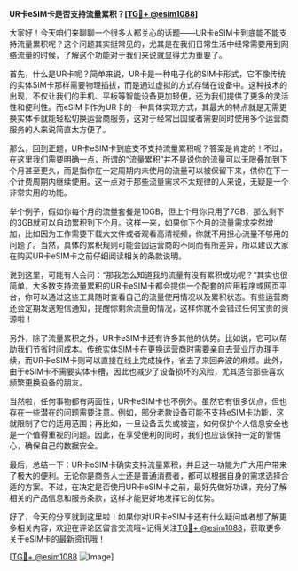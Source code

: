 **UR卡eSIM卡是否支持流量累积？[[TG💪+ @esim1088](https://t.me/s/esim1088)]**

大家好！今天咱们来聊聊一个很多人都关心的话题——UR卡eSIM卡到底能不能支持流量累积呢？这个问题其实挺常见的，尤其是在我们日常生活中经常需要用到网络流量的时候，了解这个功能对于我们来说就显得尤为重要了。

首先，什么是UR卡呢？简单来说，UR卡是一种电子化的SIM卡形式，它不像传统的实体SIM卡那样需要物理插拔，而是通过虚拟的方式存储在设备中。这种技术的出现，不仅让我们的手机、平板等智能设备更加轻便，还为我们提供了更多的灵活性和便利性。而eSIM卡作为UR卡的一种具体实现方式，其最大的特点就是无需更换实体卡就能轻松切换运营商服务，这对于经常出国或者需要同时使用多个运营商服务的人来说简直太方便了。

那么，回到正题，UR卡eSIM卡到底支不支持流量累积呢？答案是肯定的！不过，在这里我们需要明确一点，所谓的“流量累积”并不是说你的流量可以无限叠加到下个月甚至更久，而是指你在一定周期内未使用的流量可以被保留下来，供你在下一个计费周期内继续使用。这一点对于那些流量需求不太规律的人来说，无疑是一个非常实用的功能。

举个例子，假如你每个月的流量套餐是10GB，但上个月你只用了7GB，那么剩下的3GB就可以自动累积到下个月。这样一来，如果你下个月的流量需求突然增加，比如因为工作需要下载大文件或者观看高清视频，你就不用担心流量不够用的问题了。当然，具体的累积规则可能会因运营商的不同而有所差异，所以建议大家在购买UR卡eSIM卡之前仔细阅读相关的条款说明。

说到这里，可能有人会问：“那我怎么知道我的流量有没有累积成功呢？”其实也很简单，大多数支持流量累积的UR卡eSIM卡都会提供一个配套的应用程序或网页平台，你可以通过这些工具随时查看自己的流量使用情况以及累积状态。有些运营商还会定期发送短信通知，提醒你剩余流量的情况，这样你就不会错过任何宝贵的资源啦！

另外，除了流量累积之外，UR卡eSIM卡还有许多其他的优势。比如说，它可以帮助我们节省时间成本。传统实体SIM卡在更换运营商时需要亲自去营业厅办理手续，而UR卡eSIM卡则可以直接在线上完成操作，省去了来回奔波的麻烦。此外，由于eSIM卡不需要实体卡槽，因此也减少了设备损坏的风险，尤其适合那些喜欢频繁更换设备的朋友。

当然啦，任何事物都有两面性，UR卡eSIM卡也不例外。虽然它有很多优点，但也存在一些潜在的问题需要注意。例如，部分老款设备可能不支持eSIM卡功能，这就限制了它的适用范围；再比如，一旦设备丢失或被盗，如何保护个人信息安全也是一个值得重视的问题。因此，在享受便利的同时，我们也应该保持一定的警惕心，确保自己的数据安全。

最后，总结一下：UR卡eSIM卡确实支持流量累积，并且这一功能为广大用户带来了极大的便利。无论你是商务人士还是普通消费者，都可以根据自身的需求选择合适的方案。不过，在决定是否使用UR卡eSIM卡之前，最好先做好功课，充分了解相关的产品信息和服务条款，这样才能更好地发挥它的优势。

好了，今天的分享就到这里啦！如果你对UR卡eSIM卡还有什么疑问或者想了解更多相关内容，欢迎在评论区留言交流哦~记得关注[TG💪+ @esim1088](https://t.me/s/esim1088)，获取更多关于eSIM卡的最新资讯哦！

[[TG💪+ @esim1088](https://t.me/s/esim1088) ![Image](https://i.postimg.cc/4NQfJmqS/Snipaste-2025-05-13-00-14-12.png)]